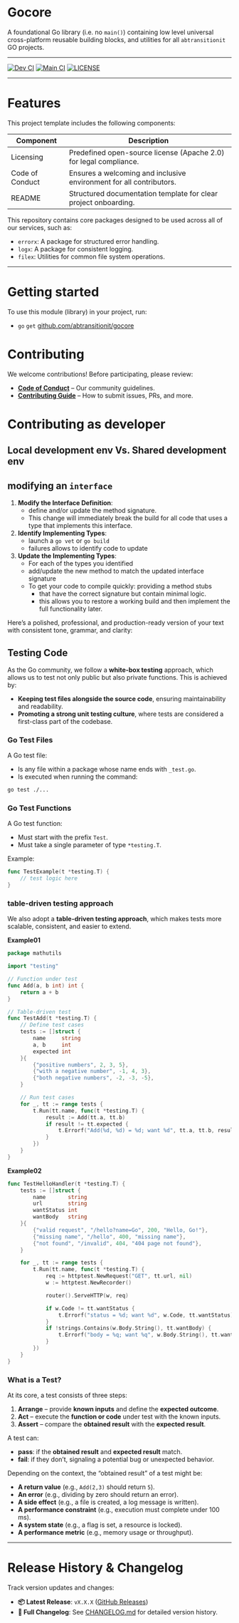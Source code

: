 # Gocore

A foundational Go library (i.e. no `main()`) containing low level universal cross-platform reusable building blocks, and utilities for all `abtransitionit` GO projects.

---

[![Dev CI](https://github.com/abtransitionit/gocore/actions/workflows/ci-dev.yaml/badge.svg?branch=dev)](https://github.com/abtransitionit/gocore/actions/workflows/ci-dev.yaml)
[![Main CI](https://github.com/abtransitionit/gocore/actions/workflows/ci-main.yaml/badge.svg?branch=main)](https://github.com/abtransitionit/gocore/actions/workflows/ci-main.yaml)
[![LICENSE](https://img.shields.io/badge/license-Apache_2.0-blue.svg)](https://choosealicense.com/licenses/apache-2.0/)

----


# Features  
This project template includes the following components:  


|Component|Description|
|-|-|
|Licensing|Predefined open-source license (Apache 2.0) for legal compliance.|
|Code of Conduct| Ensures a welcoming and inclusive environment for all contributors.|  
|README|Structured documentation template for clear project onboarding.|  

This repository contains core packages designed to be used across all of our services, such as:

- `errorx`: A package for structured error handling.
- `logx`: A package for consistent logging.
- `filex`: Utilities for common file system operations.


---




# Getting started
To use this module (library) in your project, run:


- `go` `get` [github.com/abtransitionit/gocore](https://github.com/abtransitionit/gocore)

# Contributing  

We welcome contributions! Before participating, please review:  
- **[Code of Conduct](.github/CODE_OF_CONDUCT.md)** – Our community guidelines.  
- **[Contributing Guide](.github/CONTRIBUTING.md)** – How to submit issues, PRs, and more.  


# Contributing as developer

## Local development env Vs. Shared development env

## modifying an `interface`
1. **Modify the Interface Definition**: 
    - define and/or update the method signature. 
    - This change will immediately break the build for all code that uses a type that implements this interface.
1. **Identify Implementing Types**: 
    - launch a `go vet` or `go build`
    - failures allows to identify code to update
1. **Update the Implementing Types**: 
    - For each of the types you identified
    - add/update the new method to match the updated interface signature
    - To get your code to compile quickly: providing a method stubs
        - that have the correct signature but contain minimal logic.
        - this allows you to restore a working build and then implement the full functionality later.

Here’s a polished, professional, and production-ready version of your text with consistent tone, grammar, and clarity:


## Testing Code

As the Go community, we follow a **white-box testing** approach, which allows us to test not only public but also private functions. This is achieved by:

* **Keeping test files alongside the source code**, ensuring maintainability and readability.
* **Promoting a strong unit testing culture**, where tests are considered a first-class part of the codebase.


### Go Test Files

A Go test file:

* Is any file within a package whose name ends with `_test.go`.
* Is executed when running the command:

```bash
go test ./...
```

### Go Test Functions

A Go test function:

* Must start with the prefix `Test`.
* Must take a single parameter of type `*testing.T`.

Example:

```go
func TestExample(t *testing.T) {
    // test logic here
}
```

### table-driven testing approach

We also adopt a **table-driven testing approach**, which makes tests more scalable, consistent, and easier to extend.

**Example01**
```go
package mathutils

import "testing"

// Function under test
func Add(a, b int) int {
    return a + b
}

// Table-driven test
func TestAdd(t *testing.T) {
    // Define test cases
    tests := []struct {
        name     string
        a, b     int
        expected int
    }{
        {"positive numbers", 2, 3, 5},
        {"with a negative number", -1, 4, 3},
        {"both negative numbers", -2, -3, -5},
    }

    // Run test cases
    for _, tt := range tests {
        t.Run(tt.name, func(t *testing.T) {
            result := Add(tt.a, tt.b)
            if result != tt.expected {
                t.Errorf("Add(%d, %d) = %d; want %d", tt.a, tt.b, result, tt.expected)
            }
        })
    }
}

```
**Example02**
```go
func TestHelloHandler(t *testing.T) {
    tests := []struct {
        name       string
        url        string
        wantStatus int
        wantBody   string
    }{
        {"valid request", "/hello?name=Go", 200, "Hello, Go!"},
        {"missing name", "/hello", 400, "missing name"},
        {"not found", "/invalid", 404, "404 page not found"},
    }

    for _, tt := range tests {
        t.Run(tt.name, func(t *testing.T) {
            req := httptest.NewRequest("GET", tt.url, nil)
            w := httptest.NewRecorder()

            router().ServeHTTP(w, req)

            if w.Code != tt.wantStatus {
                t.Errorf("status = %d; want %d", w.Code, tt.wantStatus)
            }
            if !strings.Contains(w.Body.String(), tt.wantBody) {
                t.Errorf("body = %q; want %q", w.Body.String(), tt.wantBody)
            }
        })
    }
}
```



### What is a Test?

At its core, a test consists of three steps:

1. **Arrange** – provide **known inputs** and define the **expected outcome**.
2. **Act** – execute the **function or code** under test with the known inputs.
3. **Assert** – compare the **obtained result** with the **expected result**.

A test can:
- **pass**: if the **obtained result** and **expected result** match.
- **fail**: if they don’t, signaling a potential bug or unexpected behavior.

Depending on the context, the “obtained result” of a test might be:

- **A return value** (e.g., `Add(2,3)` should return `5`).
- **An error** (e.g., dividing by zero should return an error).
- **A side effect** (e.g., a file is created, a log message is written).
- **A performance constraint** (e.g., execution must complete under 100 ms).
- **A system state** (e.g., a flag is set, a resource is locked).
- **A performance metric** (e.g., memory usage or throughput).




<!-- 

## Testing the code
As the Go community, we are using the **white-box testing** framework, allowing to test also private functions: 
- By **keeping** test files **alongside** the code. 
- It promote a **strong unit testing culture** 

we also use a table-driven approach by ...


A `GO` test file 
  - is simply any file in a **package** that ends with `_test.go`
  - is played whenever this cli occur : `go test ./...`

A `GO` test is a function that:
  - starts with the string `Test` 
  - takes `*testing.T` as an argument.  -->


----


# Release History & Changelog  

Track version updates and changes:  
- **📦 Latest Release**: `vX.X.X` ([GitHub Releases](#))  
- **📄 Full Changelog**: See [CHANGELOG.md](CHANGELOG.md) for detailed version history.  

